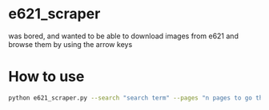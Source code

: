 # e621_scraper
was bored, and wanted to be able to download images from e621 and browse them by using the arrow keys

# How to use 
```bash
python e621_scraper.py --search "search term" --pages "n pages to go through"
```
